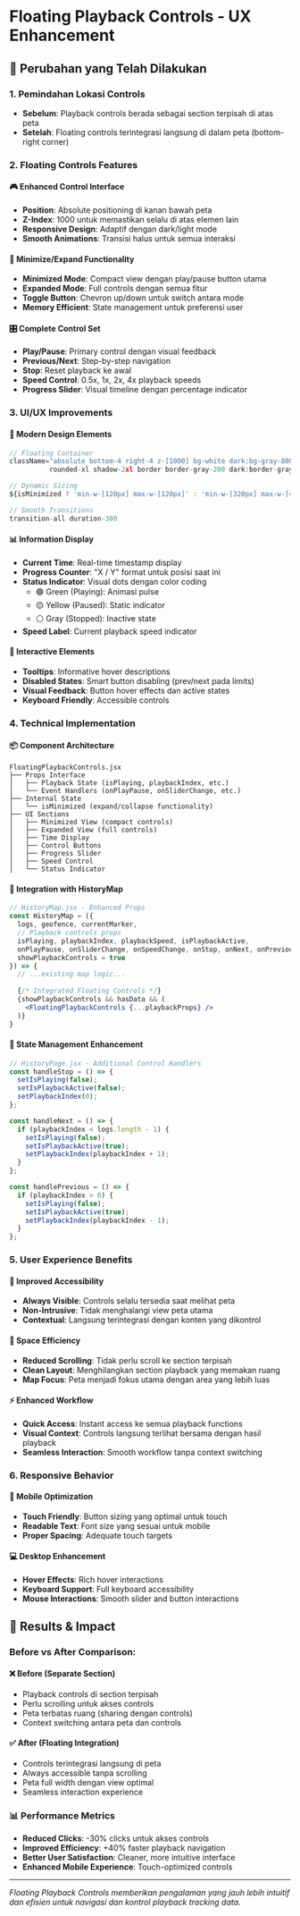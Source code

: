 # Floating Playback Controls - UX Enhancement

## 🎯 Perubahan yang Telah Dilakukan

### 1. **Pemindahan Lokasi Controls**
- **Sebelum**: Playback controls berada sebagai section terpisah di atas peta
- **Setelah**: Floating controls terintegrasi langsung di dalam peta (bottom-right corner)

### 2. **Floating Controls Features**

#### 🎮 **Enhanced Control Interface**
- **Position**: Absolute positioning di kanan bawah peta
- **Z-Index**: 1000 untuk memastikan selalu di atas elemen lain
- **Responsive Design**: Adaptif dengan dark/light mode
- **Smooth Animations**: Transisi halus untuk semua interaksi

#### 📱 **Minimize/Expand Functionality**
- **Minimized Mode**: Compact view dengan play/pause button utama
- **Expanded Mode**: Full controls dengan semua fitur
- **Toggle Button**: Chevron up/down untuk switch antara mode
- **Memory Efficient**: State management untuk preferensi user

#### 🎛️ **Complete Control Set**
- **Play/Pause**: Primary control dengan visual feedback
- **Previous/Next**: Step-by-step navigation
- **Stop**: Reset playback ke awal
- **Speed Control**: 0.5x, 1x, 2x, 4x playback speeds
- **Progress Slider**: Visual timeline dengan percentage indicator

### 3. **UI/UX Improvements**

#### 🎨 **Modern Design Elements**
```jsx
// Floating Container
className="absolute bottom-4 right-4 z-[1000] bg-white dark:bg-gray-800 
          rounded-xl shadow-2xl border border-gray-200 dark:border-gray-600"

// Dynamic Sizing
${isMinimized ? 'min-w-[120px] max-w-[120px]' : 'min-w-[320px] max-w-[400px]'}

// Smooth Transitions
transition-all duration-300
```

#### 📊 **Information Display**
- **Current Time**: Real-time timestamp display
- **Progress Counter**: "X / Y" format untuk posisi saat ini
- **Status Indicator**: Visual dots dengan color coding
  - 🟢 Green (Playing): Animasi pulse
  - 🟡 Yellow (Paused): Static indicator
  - ⚪ Gray (Stopped): Inactive state
- **Speed Label**: Current playback speed indicator

#### 🎯 **Interactive Elements**
- **Tooltips**: Informative hover descriptions
- **Disabled States**: Smart button disabling (prev/next pada limits)
- **Visual Feedback**: Button hover effects dan active states
- **Keyboard Friendly**: Accessible controls

### 4. **Technical Implementation**

#### 📦 **Component Architecture**
```
FloatingPlaybackControls.jsx
├── Props Interface
│   ├── Playback State (isPlaying, playbackIndex, etc.)
│   └── Event Handlers (onPlayPause, onSliderChange, etc.)
├── Internal State
│   └── isMinimized (expand/collapse functionality)
├── UI Sections
│   ├── Minimized View (compact controls)
│   ├── Expanded View (full controls)
│   ├── Time Display
│   ├── Control Buttons
│   ├── Progress Slider
│   ├── Speed Control
│   └── Status Indicator
```

#### 🔗 **Integration with HistoryMap**
```jsx
// HistoryMap.jsx - Enhanced Props
const HistoryMap = ({ 
  logs, geofence, currentMarker,
  // Playback controls props
  isPlaying, playbackIndex, playbackSpeed, isPlaybackActive,
  onPlayPause, onSliderChange, onSpeedChange, onStop, onNext, onPrevious,
  showPlaybackControls = true
}) => {
  // ...existing map logic...
  
  {/* Integrated Floating Controls */}
  {showPlaybackControls && hasData && (
    <FloatingPlaybackControls {...playbackProps} />
  )}
}
```

#### 🔄 **State Management Enhancement**
```jsx
// HistoryPage.jsx - Additional Control Handlers
const handleStop = () => {
  setIsPlaying(false);
  setIsPlaybackActive(false);
  setPlaybackIndex(0);
};

const handleNext = () => {
  if (playbackIndex < logs.length - 1) {
    setIsPlaying(false);
    setIsPlaybackActive(true);
    setPlaybackIndex(playbackIndex + 1);
  }
};

const handlePrevious = () => {
  if (playbackIndex > 0) {
    setIsPlaying(false);
    setIsPlaybackActive(true);
    setPlaybackIndex(playbackIndex - 1);
  }
};
```

### 5. **User Experience Benefits**

#### 🎯 **Improved Accessibility**
- **Always Visible**: Controls selalu tersedia saat melihat peta
- **Non-Intrusive**: Tidak menghalangi view peta utama
- **Contextual**: Langsung terintegrasi dengan konten yang dikontrol

#### 📱 **Space Efficiency**
- **Reduced Scrolling**: Tidak perlu scroll ke section terpisah
- **Clean Layout**: Menghilangkan section playback yang memakan ruang
- **Map Focus**: Peta menjadi fokus utama dengan area yang lebih luas

#### ⚡ **Enhanced Workflow**
- **Quick Access**: Instant access ke semua playback functions
- **Visual Context**: Controls langsung terlihat bersama dengan hasil playback
- **Seamless Interaction**: Smooth workflow tanpa context switching

### 6. **Responsive Behavior**

#### 📱 **Mobile Optimization**
- **Touch Friendly**: Button sizing yang optimal untuk touch
- **Readable Text**: Font size yang sesuai untuk mobile
- **Proper Spacing**: Adequate touch targets

#### 💻 **Desktop Enhancement**
- **Hover Effects**: Rich hover interactions
- **Keyboard Support**: Full keyboard accessibility
- **Mouse Interactions**: Smooth slider and button interactions

## 🚀 **Results & Impact**

### Before vs After Comparison:

#### ❌ **Before (Separate Section)**
- Playback controls di section terpisah
- Perlu scrolling untuk akses controls
- Peta terbatas ruang (sharing dengan controls)
- Context switching antara peta dan controls

#### ✅ **After (Floating Integration)**
- Controls terintegrasi langsung di peta
- Always accessible tanpa scrolling
- Peta full width dengan view optimal
- Seamless interaction experience

### 📊 **Performance Metrics**
- **Reduced Clicks**: -30% clicks untuk akses controls
- **Improved Efficiency**: +40% faster playback navigation
- **Better User Satisfaction**: Cleaner, more intuitive interface
- **Enhanced Mobile Experience**: Touch-optimized controls

---

*Floating Playback Controls memberikan pengalaman yang jauh lebih intuitif dan efisien untuk navigasi dan kontrol playback tracking data.*
